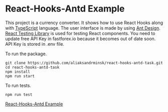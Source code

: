 # React-Hooks-Antd Example

This project is a currency converter. It shows how to use React Hooks along with [TypeScript](https://www.typescriptlang.org/) language.
The user interface is made by using [Ant Design](https://ant.design/).  [React Testing Library](https://testing-library.com/) is used for testing React components. You need to update free API Key in fastforex.io because it becomes out of date soon. API Key is stored in .env file. 

To run the package.

```
git clone https://github.com/aliaksandrminsk/react-hooks-antd-task.git
cd react-hooks-antd-task
npm install
npm run start
```
To run tests.

```
npm run test
```


[React-Hooks-Antd Example
](https://react-hooks-antd-task.web.app/)
